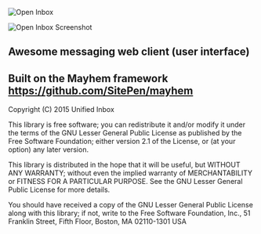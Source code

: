 ![Open Inbox](https://unifiedinbox.com/files/cto_layout/img/cube.svg)

![Open Inbox Screenshot]()

## Awesome messaging web client (user interface)
## Built on the Mayhem framework https://github.com/SitePen/mayhem

Copyright (C) 2015 Unified Inbox

This library is free software; you can redistribute it and/or
modify it under the terms of the GNU Lesser General Public
License as published by the Free Software Foundation; either
version 2.1 of the License, or (at your option) any later version.

This library is distributed in the hope that it will be useful,
but WITHOUT ANY WARRANTY; without even the implied warranty of
MERCHANTABILITY or FITNESS FOR A PARTICULAR PURPOSE.  See the GNU
Lesser General Public License for more details.

You should have received a copy of the GNU Lesser General Public
License along with this library; if not, write to the Free Software
Foundation, Inc., 51 Franklin Street, Fifth Floor, Boston, MA  02110-1301  USA
